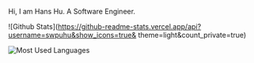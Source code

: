 Hi, I am Hans Hu. A Software Engineer.

![Github Stats](https://github-readme-stats.vercel.app/api?username=swpuhu&show_icons=true&
theme=light&count_private=true)

![Most Used Languages](https://github-readme-stats.vercel.app/api/top-langs/?username=swpuhu&theme=light&layout=compact)
